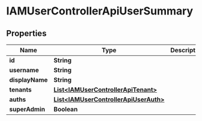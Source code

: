 

# IAMUserControllerApiUserSummary


## Properties

| Name | Type | Description | Notes |
|------------ | ------------- | ------------- | -------------|
|**id** | **String** |  |  |
|**username** | **String** |  |  |
|**displayName** | **String** |  |  |
|**tenants** | [**List&lt;IAMUserControllerApiTenant&gt;**](IAMUserControllerApiTenant.md) |  |  |
|**auths** | [**List&lt;IAMUserControllerApiUserAuth&gt;**](IAMUserControllerApiUserAuth.md) |  |  |
|**superAdmin** | **Boolean** |  |  |



